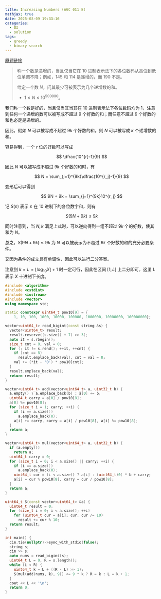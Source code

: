 ```yaml
---
title: Increasing Numbers (AGC 011 E)
mathjax: true
date: 2025-08-09 19:33:16
categories:
  - OI
  - solution
tags:
  - greedy
  - binary-search
---
```


[原题链接](https://atcoder.jp/contests/agc011/tasks/agc011_e)

> 称一个数是递增的，当且仅当它在 $10$ 进制表示法下的各位数码从高位到低位单调不降；例如，$145$ 和 $114$ 是递增的，而 $190$ 不是。
>
> 给定一个数 $N$，问其最少可被表示为几个递增数的和。
>
> + $1\leqslant N\leqslant 10^{500000}$。

我们称一个数是好的，当且仅当其当其在 $10$ 进制表示法下各位数码均为 $1$，注意到任何一个递增的数可以被写成不超过 $9$ 个好数的和；而任意不超过 $9$ 个好数的和也必定是递增的。

因此，假如 $N$ 可以被写成不超过 $9k$ 个好数的和，则 $N$ 可以被写成 $k$ 个递增数的和。

容易得到，一个 $r$ 位的好数可以写成

$$
\dfrac{10^{r}-1}{9}
$$

因此 $N$ 可以被写成不超过 $9k$ 个好数的和时，有

$$
N = \sum_{j=1}^{9k}\dfrac{10^{r_j}-1}{9}
$$

变形后可以得到

$$
9N + 9k = \sum_{j=1}^{9k}10^{r_j}
$$

记 $S(n)$ 表示 $n$ 在 $10$ 进制下的各位数字和，则有

$$
S(9N + 9k) \leqslant 9k
$$

同时注意到，当 $N,k$ 满足上式时，可以逆向得到一组不超过 $9k$ 个的好数，使其和为 $N$。

总之，$S(9N + 9k) \leqslant 9k$ 为 $N$ 可以被表示为不超过 $9k$ 个好数的和的充分必要条件。

又因为条件的成立具有单调性，因此可以进行二分答案。

注意到 $k=L=\left\lfloor\log_{10}X\right\rfloor+1$ 时一定可行，因此在区间 $[1, L]$ 上二分即可，这里 $L$ 表示 $X$ 十进制下长度。

```cpp
#include <algorithm>
#include <cstdint>
#include <iostream>
#include <vector>
using namespace std;

static constexpr uint64_t pow10[9] = {
    1, 10, 100, 1000, 10000, 100000, 1000000, 10000000, 100000000};

vector<uint64_t> read_bigint(const string &s) {
  vector<uint64_t> result;
  result.reserve((s.size() + 7) >> 3);
  auto it = s.rbegin();
  size_t cnt = 0, val = 0;
  for (; it != s.rend(); ++it, ++cnt) {
    if (cnt == 8)
      result.emplace_back(val), cnt = val = 0;
    val += (*it - '0') * pow10[cnt];
  }
  result.emplace_back(val);
  return result;
}

vector<uint64_t> add(vector<uint64_t> a, uint32_t b) {
  a.empty() ? a.emplace_back(b) : a[0] += b;
  uint64_t carry = a[0] / pow10[8];
  a[0] %= pow10[8];
  for (size_t i = 1; carry; ++i) {
    if (i == a.size())
      a.emplace_back(0);
    a[i] += carry, carry = a[i] / pow10[8], a[i] %= pow10[8];
  }
  return a;
}

vector<uint64_t> mul(vector<uint64_t> a, uint32_t b) {
  if (a.empty())
    return a;
  uint64_t carry = 0;
  for (size_t i = 0; i < a.size() || carry; ++i) {
    if (i == a.size())
      a.emplace_back(0);
    uint64_t cur = (i < a.size() ? a[i] : (uint64_t)0) * b + carry;
    a[i] = cur % pow10[8], carry = cur / pow10[8];
  }
  return a;
}

uint64_t S(const vector<uint64_t> &a) {
  uint64_t result = 0;
  for (size_t i = 0; i < a.size(); ++i)
    for (uint64_t cur = a[i]; cur; cur /= 10)
      result += cur % 10;
  return result;
}

int main() {
  cin.tie(nullptr)->sync_with_stdio(false);
  string s;
  cin >> s;
  auto nums = read_bigint(s);
  uint64_t L = 0, R = s.length();
  while (L < R) {
    uint64_t k = L + ((R - L) >> 1);
    S(mul(add(nums, k), 9)) <= 9 * k ? R = k : L = k + 1;
  }
  cout << L << '\n';
  return 0;
}
```